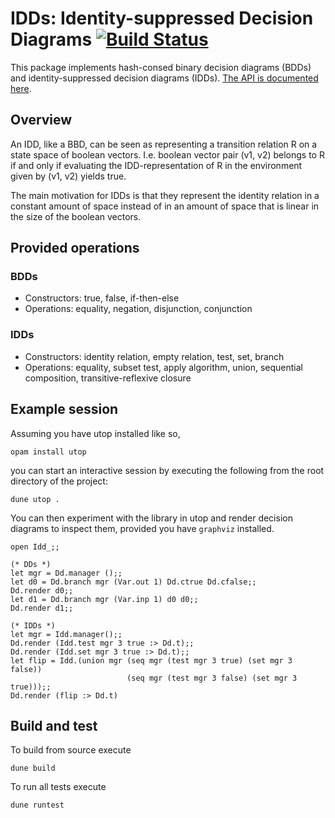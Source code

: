 # IDDs: Identity-suppressed Decision Diagrams [![Build Status](https://travis-ci.org/netkat-lang/idds.svg?branch=master)](https://travis-ci.org/netkat-lang/idds)
This package implements hash-consed binary decision diagrams (BDDs) and identity-suppressed decision diagrams (IDDs).
[The API is documented here](https://netkat-lang.github.io/idds/).
## Overview

An IDD, like a BBD, can be seen as representing a transition relation R on a state space of boolean vectors. I.e. boolean vector pair (v1, v2) belongs to R if and only if evaluating the IDD-representation of R in the environment given by (v1, v2) yields true.

The main motivation for IDDs is that they represent the identity relation in a constant amount of space instead of in an amount of space that is linear in the size of the boolean vectors.

## Provided operations
### BDDs
* Constructors: true, false, if-then-else
* Operations: equality, negation, disjunction, conjunction

### IDDs
* Constructors: identity relation, empty relation, test, set, branch
* Operations: equality, subset test, apply algorithm, union, sequential composition, transitive-reflexive closure

## Example session
Assuming you have utop installed like so,
```
opam install utop
```
you can start an interactive session by executing the following from the root directory of the project:
```
dune utop .
```

You can then experiment with the library in utop and render decision diagrams to inspect them, provided you have `graphviz` installed.
```
open Idd_;;

(* DDs *)
let mgr = Dd.manager ();;
let d0 = Dd.branch mgr (Var.out 1) Dd.ctrue Dd.cfalse;;
Dd.render d0;;
let d1 = Dd.branch mgr (Var.inp 1) d0 d0;;
Dd.render d1;;

(* IDDs *)
let mgr = Idd.manager();;
Dd.render (Idd.test mgr 3 true :> Dd.t);;
Dd.render (Idd.set mgr 3 true :> Dd.t);;
let flip = Idd.(union mgr (seq mgr (test mgr 3 true) (set mgr 3 false))
                          (seq mgr (test mgr 3 false) (set mgr 3 true)));;
Dd.render (flip :> Dd.t)
```

## Build and test
To build from source execute
```
dune build
```
To run all tests execute
```
dune runtest
```
